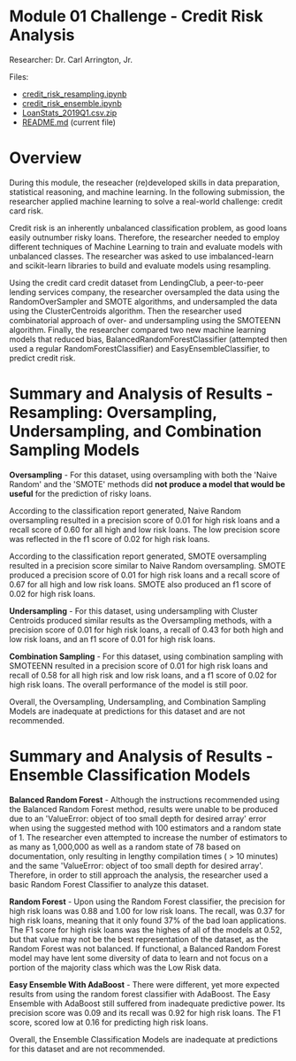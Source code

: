 # Module 01 Challenge - Credit Risk Analysis
Researcher: Dr. Carl Arrington, Jr.

Files: 
* [credit_risk_resampling.ipynb](https://github.com/DrCarlArrington/Credit_Risk_Analysis/blob/main/credit_risk_resampling.ipynb)
* [credit_risk_ensemble.ipynb](https://github.com/DrCarlArrington/Credit_Risk_Analysis/blob/main/credit_risk_ensemble.ipynb)
* [LoanStats_2019Q1.csv.zip](https://github.com/DrCarlArrington/Credit_Risk_Analysis/blob/main/LoanStats_2019Q1.csv.zip)
* [README.md](https://github.com/DrCarlArrington/Credit_Risk_Analysis/blob/main/README.md) (current file)


# Overview

During this module, the reseacher (re)developed skills in data preparation, statistical reasoning, and machine learning. In the following submission, the researcher applied machine learning to solve a real-world challenge: credit card risk.

Credit risk is an inherently unbalanced classification problem, as good loans easily outnumber risky loans. Therefore, the researcher needed to employ different techniques of Machine Learning to train and evaluate models with unbalanced classes. The researcher was asked to use imbalanced-learn and scikit-learn libraries to build and evaluate models using resampling.

Using the credit card credit dataset from LendingClub, a peer-to-peer lending services company, the researcher oversampled the data using the RandomOverSampler and SMOTE algorithms, and undersampled the data using the ClusterCentroids algorithm. Then the researcher used combinatorial approach of over- and undersampling using the SMOTEENN algorithm. Finally, the researcher compared two new machine learning models that reduced bias, BalancedRandomForestClassifier (attempted then used a regular RandomForestClassifier) and EasyEnsembleClassifier, to predict credit risk. 

# Summary and Analysis of Results - Resampling: Oversampling, Undersampling, and Combination Sampling Models

**Oversampling** - For this dataset, using oversampling with both the 'Naive Random' and the 'SMOTE' methods did **not produce a model that would be useful** for the prediction of risky loans. 

  According to the classification report generated, Naive Random oversampling resulted in a precision score of 0.01 for high risk loans and a recall score of 0.60 for all high and low risk loans. The low precision score was reflected in the f1 score of 0.02 for high risk loans.

  According to the classification report generated, SMOTE oversampling resulted in a precision score similar to Naive Random oversampling. SMOTE produced a precision score of 0.01 for high risk loans and a recall score of 0.67 for all high and low risk loans. SMOTE also produced an f1 score of 0.02 for high risk loans.

**Undersampling** - For this dataset, using undersampling with Cluster Centroids produced similar results as the Oversampling methods, with a precision score of 0.01 for high risk loans, a recall of 0.43 for both high and low risk loans, and an f1 score of 0.01 for high risk loans.

**Combination Sampling** - For this dataset, using combination sampling with SMOTEENN resulted in a precision score of 0.01 for high risk loans and recall of 0.58 for all high risk and low risk loans, and a f1 score of 0.02 for high risk loans. The overall performance of the model is still poor.

Overall, the Oversampling, Undersampling, and Combination Sampling Models are inadequate at predictions for this dataset and are not recommended. 

# Summary and Analysis of Results - Ensemble Classification Models

**Balanced Random Forest** - Although the instructions recommended using the Balanced Random Forest method, results were unable to be produced due to an 'ValueError: object of too small depth for desired array' error when using the suggested method with 100 estimators and a random state of 1. The researcher even attempted to increase the number of estimators to as many as 1,000,000 as well as a random state of 78 based on documentation, only resulting in lengthy compilation times ( > 10 minutes) and the same 'ValueError: object of too small depth for desired array'. Therefore, in order to still approach the analysis, the researcher used a basic Random Forest Classifier to analyze this dataset. 

**Random Forest** - Upon using the Random Forest classifier, the precision for high risk loans was 0.88 and 1.00 for low risk loans. The recall, was 0.37 for high risk loans, meaning that it only found 37% of the bad loan applications. The F1 score for high risk loans was the highes of all of the models at 0.52, but that value may not be the best representation of the dataset, as the Random Forest was not balanced. If functional, a Balanced Random Forest model may have lent some diversity of data to learn and not focus on a portion of the majority class which was the Low Risk data.

**Easy Ensemble With AdaBoost** - There were different, yet more expected results from using the random forest classifier with AdaBoost. The Easy Ensemble with AdaBoost still suffered from inadequate predictive power. Its precision score was 0.09 and its recall was 0.92 for high risk loans. The F1 score, scored low at 0.16 for predicting high risk loans.

Overall, the Ensemble Classification Models are inadequate at predictions for this dataset and are not recommended. 

